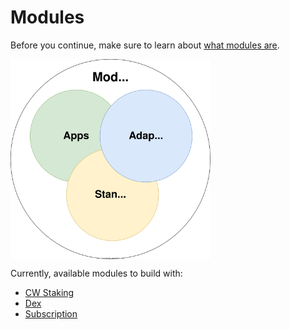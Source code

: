 # Modules

Before you continue, make sure to learn about [what modules are](../3_framework/5_modules.md).

<img src="../assets/modules.svg" alt="drawing" width="320" style="vertical-align:middle"/>

Currently, available modules to build with:

- [CW Staking](./cw-staking.md)
- [Dex](./dex.md)
- [Subscription](./subscription.md)
